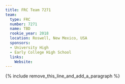 ```yaml
---
title: FRC Team 7271
team:
  type: FRC
  number: 7271
  name: TBD
  rookie_year: 2018
  location: Roswell, New Mexico, USA
  sponsors:
  - University High
  - Early College High School
  links:
    Website:
---
```


{% include remove_this_line_and_add_a_paragraph %}